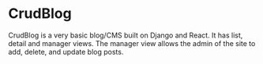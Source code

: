 # CrudBlog
CrudBlog is a very basic blog/CMS built on Django and React.
 It has list, detail and manager views. 
 The manager view allows the admin of the site to add, delete, and update blog posts.
